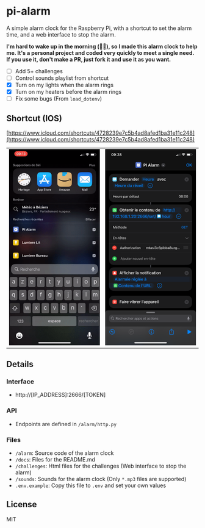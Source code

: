 # pi-alarm

A simple alarm clock for the Raspberry Pi, with a shortcut to set the alarm time, and a web interface to stop the alarm.

**I'm hard to wake up in the morning (😶‍🌫️), so I made this alarm clock to help me.
It's a personal project and coded very quickly to meet a single need. If you use it, don't make a PR, just fork it and use it as you want.**

-   [ ] Add 5+ challenges
-   [ ] Control sounds playlist from shortcut
-   [x] Turn on my lights when the alarm rings
-   [x] Turn on my heaters before the alarm rings
-   [ ] Fix some bugs (From `load_dotenv`)

## Shortcut (IOS)

[https://www.icloud.com/shortcuts/4728239e7c5b4ad8afed1ba31e11c248](https://www.icloud.com/shortcuts/4728239e7c5b4ad8afed1ba31e11c248)

<table>
  <tr>
    <td valign="top"><img width="320px" src="docs/shortcut.gif"/></td>
    <td valign="top"><img width="320px" src="docs/shortcut.png"/></td>
  </tr>
</table>

## Details

### Interface

-   http://[IP_ADDRESS]:2666/[TOKEN]

### API

-   Endpoints are defined in `/alarm/http.py`

### Files

-   `/alarm`: Source code of the alarm clock
-   `/docs`: Files for the README.md
-   `/challenges`: Html files for the challenges (Web interface to stop the alarm)
-   `/sounds`: Sounds for the alarm clock (Only `*.mp3` files are supported)
-   `.env.example`: Copy this file to `.env` and set your own values

## License

MIT
